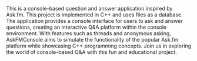 This is a console-based question and answer application inspired by Ask.fm. This project is implemented in C++ and uses files as a database. The application provides a console interface for users to ask and answer questions, creating an interactive Q&A platform within the console environment. With features such as threads and anonymous asking, AskFMConsole aims to simulate the functionality of the popular Ask.fm platform while showcasing C++ programming concepts. Join us in exploring the world of console-based Q&A with this fun and educational project.
